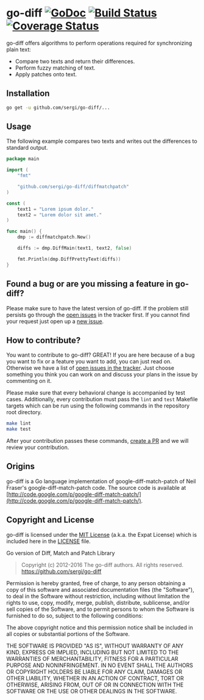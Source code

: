 # go-diff [![GoDoc](https://godoc.org/github.com/sergi/go-diff?status.png)](https://godoc.org/github.com/sergi/go-diff/diffmatchpatch) [![Build Status](https://travis-ci.org/sergi/go-diff.svg?branch=master)](https://travis-ci.org/sergi/go-diff) [![Coverage Status](https://coveralls.io/repos/sergi/go-diff/badge.png?branch=master)](https://coveralls.io/r/sergi/go-diff?branch=master)

go-diff offers algorithms to perform operations required for synchronizing plain text:

- Compare two texts and return their differences.
- Perform fuzzy matching of text.
- Apply patches onto text.

## Installation

```bash
go get -u github.com/sergi/go-diff/...
```

## Usage

The following example compares two texts and writes out the differences to standard output.

```go
package main

import (
	"fmt"

	"github.com/sergi/go-diff/diffmatchpatch"
)

const (
	text1 = "Lorem ipsum dolor."
	text2 = "Lorem dolor sit amet."
)

func main() {
	dmp := diffmatchpatch.New()

	diffs := dmp.DiffMain(text1, text2, false)

	fmt.Println(dmp.DiffPrettyText(diffs))
}
```

## Found a bug or are you missing a feature in go-diff?

Please make sure to have the latest version of go-diff. If the problem still persists go through the [open issues](https://github.com/sergi/go-diff/issues) in the tracker first. If you cannot find your request just open up a [new issue](https://github.com/sergi/go-diff/issues/new).

## How to contribute?

You want to contribute to go-diff? GREAT! If you are here because of a bug you want to fix or a feature you want to add, you can just read on. Otherwise we have a list of [open issues in the tracker](https://github.com/sergi/go-diff/issues). Just choose something you think you can work on and discuss your plans in the issue by commenting on it.

Please make sure that every behavioral change is accompanied by test cases. Additionally, every contribution must pass the `lint` and `test` Makefile targets which can be run using the following commands in the repository root directory.

```bash
make lint
make test
```

After your contribution passes these commands, [create a PR](https://help.github.com/articles/creating-a-pull-request/) and we will review your contribution.

## Origins

go-diff is a Go language implementation of google-diff-match-patch of Neil Fraser's google-diff-match-patch code. The source code is available at [http://code.google.com/p/google-diff-match-patch/](http://code.google.com/p/google-diff-match-patch/).

## Copyright and License

go-diff is licensed under the [MIT License](http://www.opensource.org/licenses/MIT) (a.k.a. the Expat License) which is included here in the [LICENSE](/LICENSE) file.

Go version of Diff, Match and Patch Library

> Copyright (c) 2012-2016 The go-diff authors. All rights reserved.
> <https://github.com/sergi/go-diff>

Permission is hereby granted, free of charge, to any person obtaining a copy of this software and associated documentation files (the "Software"), to deal in the Software without restriction, including without limitation the rights to use, copy, modify, merge, publish, distribute, sublicense, and/or sell copies of the Software, and to permit persons to whom the Software is furnished to do so, subject to the following conditions:

The above copyright notice and this permission notice shall be included in all copies or substantial portions of the Software.

THE SOFTWARE IS PROVIDED "AS IS", WITHOUT WARRANTY OF ANY KIND, EXPRESS OR IMPLIED, INCLUDING BUT NOT LIMITED TO THE WARRANTIES OF MERCHANTABILITY, FITNESS FOR A PARTICULAR PURPOSE AND NONINFRINGEMENT. IN NO EVENT SHALL THE AUTHORS OR COPYRIGHT HOLDERS BE LIABLE FOR ANY CLAIM, DAMAGES OR OTHER LIABILITY, WHETHER IN AN ACTION OF CONTRACT, TORT OR OTHERWISE, ARISING FROM, OUT OF OR IN CONNECTION WITH THE SOFTWARE OR THE USE OR OTHER DEALINGS IN THE SOFTWARE.
